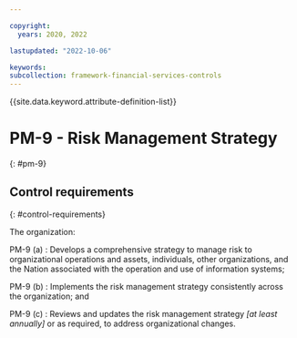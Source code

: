 ```yaml
---

copyright:
  years: 2020, 2022

lastupdated: "2022-10-06"

keywords: 
subcollection: framework-financial-services-controls
---
```


{{site.data.keyword.attribute-definition-list}}

               
# PM-9 - Risk Management Strategy
{: #pm-9}

## Control requirements
{: #control-requirements}

The organization:

PM-9 (a)
    : Develops a comprehensive strategy to manage risk to organizational operations and assets, individuals, other organizations, and the Nation associated with the operation and use of information systems;

PM-9 (b)
    : Implements the risk management strategy consistently across the organization; and

PM-9 (c)
    : Reviews and updates the risk management strategy _[at least annually]_ or as required, to address organizational changes.





